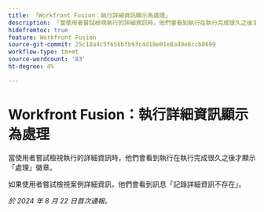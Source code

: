 ```yaml
---
title: 「Workfront Fusion：執行詳細資訊顯示為處理」
description: 「當使用者嘗試檢視執行的詳細資訊時，他們會看到執行在執行完成很久之後才會顯示處理徽章。」
hidefromtoc: true
feature: Workfront Fusion
source-git-commit: 25c18a4c5f65bbfb93c4d18e01e8a49e8ccb8699
workflow-type: tm+mt
source-wordcount: '83'
ht-degree: 4%

---
```



# Workfront Fusion：執行詳細資訊顯示為處理

當使用者嘗試檢視執行的詳細資訊時，他們會看到執行在執行完成很久之後才顯示「處理」徽章。

如果使用者嘗試檢視案例詳細資訊，他們會看到訊息「記錄詳細資訊不存在」。

_於 2024 年 8 月 22 日首次通報。_
